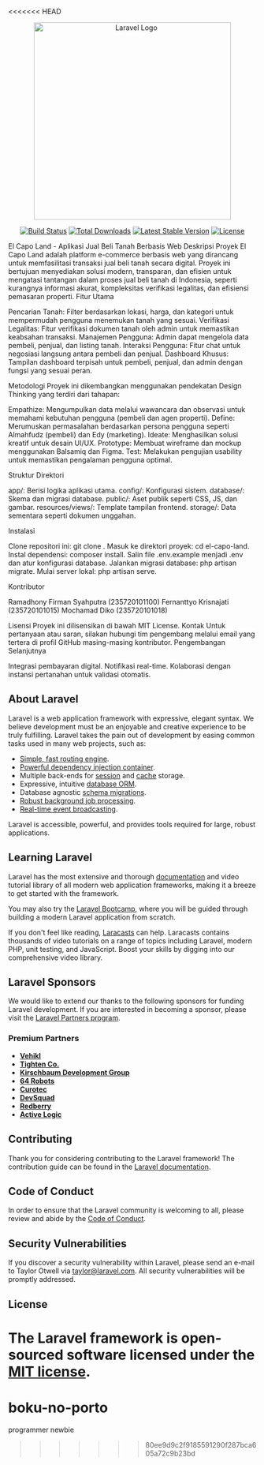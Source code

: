 <<<<<<< HEAD
<p align="center"><a href="https://laravel.com" target="_blank"><img src="https://raw.githubusercontent.com/laravel/art/master/logo-lockup/5%20SVG/2%20CMYK/1%20Full%20Color/laravel-logolockup-cmyk-red.svg" width="400" alt="Laravel Logo"></a></p>

<p align="center">
<a href="https://github.com/laravel/framework/actions"><img src="https://github.com/laravel/framework/workflows/tests/badge.svg" alt="Build Status"></a>
<a href="https://packagist.org/packages/laravel/framework"><img src="https://img.shields.io/packagist/dt/laravel/framework" alt="Total Downloads"></a>
<a href="https://packagist.org/packages/laravel/framework"><img src="https://img.shields.io/packagist/v/laravel/framework" alt="Latest Stable Version"></a>
<a href="https://packagist.org/packages/laravel/framework"><img src="https://img.shields.io/packagist/l/laravel/framework" alt="License"></a>
</p>

El Capo Land - Aplikasi Jual Beli Tanah Berbasis Web
Deskripsi Proyek
El Capo Land adalah platform e-commerce berbasis web yang dirancang untuk memfasilitasi transaksi jual beli tanah secara digital. Proyek ini bertujuan menyediakan solusi modern, transparan, dan efisien untuk mengatasi tantangan dalam proses jual beli tanah di Indonesia, seperti kurangnya informasi akurat, kompleksitas verifikasi legalitas, dan efisiensi pemasaran properti.
Fitur Utama

Pencarian Tanah: Filter berdasarkan lokasi, harga, dan kategori untuk mempermudah pengguna menemukan tanah yang sesuai.
Verifikasi Legalitas: Fitur verifikasi dokumen tanah oleh admin untuk memastikan keabsahan transaksi.
Manajemen Pengguna: Admin dapat mengelola data pembeli, penjual, dan listing tanah.
Interaksi Pengguna: Fitur chat untuk negosiasi langsung antara pembeli dan penjual.
Dashboard Khusus: Tampilan dashboard terpisah untuk pembeli, penjual, dan admin dengan fungsi yang sesuai peran.

Metodologi
Proyek ini dikembangkan menggunakan pendekatan Design Thinking yang terdiri dari tahapan:

Empathize: Mengumpulkan data melalui wawancara dan observasi untuk memahami kebutuhan pengguna (pembeli dan agen properti).
Define: Merumuskan permasalahan berdasarkan persona pengguna seperti Almahfudz (pembeli) dan Edy (marketing).
Ideate: Menghasilkan solusi kreatif untuk desain UI/UX.
Prototype: Membuat wireframe dan mockup menggunakan Balsamiq dan Figma.
Test: Melakukan pengujian usability untuk memastikan pengalaman pengguna optimal.

Struktur Direktori

app/: Berisi logika aplikasi utama.
config/: Konfigurasi sistem.
database/: Skema dan migrasi database.
public/: Aset publik seperti CSS, JS, dan gambar.
resources/views/: Template tampilan frontend.
storage/: Data sementara seperti dokumen unggahan.

Instalasi

Clone repositori ini: git clone <repository-url>.
Masuk ke direktori proyek: cd el-capo-land.
Instal dependensi: composer install.
Salin file .env.example menjadi .env dan atur konfigurasi database.
Jalankan migrasi database: php artisan migrate.
Mulai server lokal: php artisan serve.

Kontributor

Ramadhony Firman Syahputra (235720101100)
Fernanttyo Krisnajati (235720101015)
Mochamad Diko (235720101018)

Lisensi
Proyek ini dilisensikan di bawah MIT License.
Kontak
Untuk pertanyaan atau saran, silakan hubungi tim pengembang melalui email yang tertera di profil GitHub masing-masing kontributor.
Pengembangan Selanjutnya

Integrasi pembayaran digital.
Notifikasi real-time.
Kolaborasi dengan instansi pertanahan untuk validasi otomatis.


## About Laravel

Laravel is a web application framework with expressive, elegant syntax. We believe development must be an enjoyable and creative experience to be truly fulfilling. Laravel takes the pain out of development by easing common tasks used in many web projects, such as:

- [Simple, fast routing engine](https://laravel.com/docs/routing).
- [Powerful dependency injection container](https://laravel.com/docs/container).
- Multiple back-ends for [session](https://laravel.com/docs/session) and [cache](https://laravel.com/docs/cache) storage.
- Expressive, intuitive [database ORM](https://laravel.com/docs/eloquent).
- Database agnostic [schema migrations](https://laravel.com/docs/migrations).
- [Robust background job processing](https://laravel.com/docs/queues).
- [Real-time event broadcasting](https://laravel.com/docs/broadcasting).

Laravel is accessible, powerful, and provides tools required for large, robust applications.

## Learning Laravel

Laravel has the most extensive and thorough [documentation](https://laravel.com/docs) and video tutorial library of all modern web application frameworks, making it a breeze to get started with the framework.

You may also try the [Laravel Bootcamp](https://bootcamp.laravel.com), where you will be guided through building a modern Laravel application from scratch.

If you don't feel like reading, [Laracasts](https://laracasts.com) can help. Laracasts contains thousands of video tutorials on a range of topics including Laravel, modern PHP, unit testing, and JavaScript. Boost your skills by digging into our comprehensive video library.

## Laravel Sponsors

We would like to extend our thanks to the following sponsors for funding Laravel development. If you are interested in becoming a sponsor, please visit the [Laravel Partners program](https://partners.laravel.com).

### Premium Partners

- **[Vehikl](https://vehikl.com)**
- **[Tighten Co.](https://tighten.co)**
- **[Kirschbaum Development Group](https://kirschbaumdevelopment.com)**
- **[64 Robots](https://64robots.com)**
- **[Curotec](https://www.curotec.com/services/technologies/laravel)**
- **[DevSquad](https://devsquad.com/hire-laravel-developers)**
- **[Redberry](https://redberry.international/laravel-development)**
- **[Active Logic](https://activelogic.com)**

## Contributing

Thank you for considering contributing to the Laravel framework! The contribution guide can be found in the [Laravel documentation](https://laravel.com/docs/contributions).

## Code of Conduct

In order to ensure that the Laravel community is welcoming to all, please review and abide by the [Code of Conduct](https://laravel.com/docs/contributions#code-of-conduct).

## Security Vulnerabilities

If you discover a security vulnerability within Laravel, please send an e-mail to Taylor Otwell via [taylor@laravel.com](mailto:taylor@laravel.com). All security vulnerabilities will be promptly addressed.

## License

The Laravel framework is open-sourced software licensed under the [MIT license](https://opensource.org/licenses/MIT).
=======
# boku-no-porto
programmer newbie
>>>>>>> 80ee9d9c2f9185591290f287bca605a72c9b23bd
